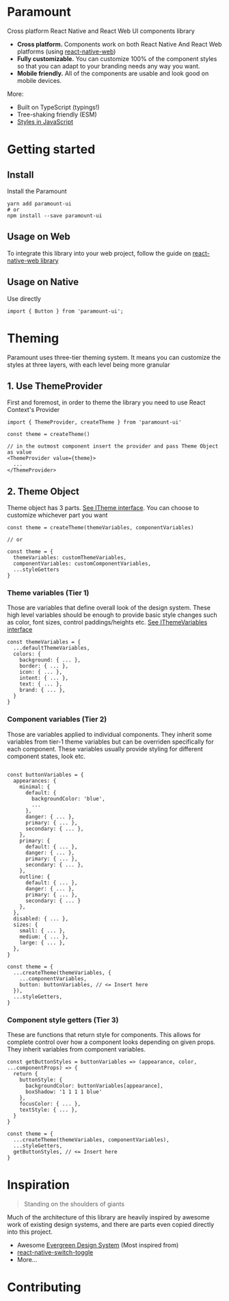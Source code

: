 # Paramount

Cross platform React Native and React Web UI components library

- **Cross platform.** Components work on both React Native And React Web platforms (using [react-native-web](https://github.com/necolas/react-native-web))
- **Fully customizable.** You can customize 100% of the component styles so that you can adapt to your branding needs any way you want.
- **Mobile friendly.** All of the components are usable and look good on mobile devices.

More:

- Built on TypeScript (typings!)
- Tree-shaking friendly (ESM)
- [Styles in JavaScript](https://twitter.com/necolas/status/1058949412284592128)

# Getting started

## Install

Install the Paramount

```
yarn add paramount-ui
# or
npm install --save paramount-ui
```

## Usage on Web

To integrate this library into your web project, follow the guide on [react-native-web library](https://github.com/necolas/react-native-web)

## Usage on Native

Use directly

```
import { Button } from 'paramount-ui';
```

# Theming

Paramount uses three-tier theming system. It means you can customize the styles at three layers, with each level being more granular

## 1. Use ThemeProvider

First and foremost, in order to theme the library you need to use React Context's Provider

```
import { ThemeProvider, createTheme } from 'paramount-ui'

const theme = createTheme()

// in the outmost component insert the provider and pass Theme Object as value
<ThemeProvider value={theme}>
  ...
</ThemeProvider>

```

## 2. Theme Object

Theme object has 3 parts. [See ITheme interface](theme/ThemeInterface.ts). You can choose to customize whichever part you want

```
const theme = createTheme(themeVariables, componentVariables)

// or

const theme = {
  themeVariables: customThemeVariables,
  componentVariables: customComponentVariables,
  ...styleGetters
}
```

### Theme variables (Tier 1)

Those are variables that define overall look of the design system. These high level variables should be enough to provide basic style changes such as color, font sizes, control paddings/heights etc. [See IThemeVariables interface](theme/ThemeInterface.ts)

```
const themeVariables = {
  ...defaultThemeVariables,
  colors: {
    background: { ... },
    border: { ... },
    icon: { ... },
    intent: { ... },
    text: { ... },
    brand: { ... },
  }
}
```

### Component variables (Tier 2)

Those are variables applied to individual components. They inherit some variables from tier-1 theme variables but can be overriden specifically for each component. These variables usually provide styling for different component states, look etc.

```

const buttonVariables = {
  appearances: {
    minimal: {
      default: {
        backgroundColor: 'blue',
        ...
      },
      danger: { ... },
      primary: { ... },
      secondary: { ... },
    },
    primary: {
      default: { ... },
      danger: { ... },
      primary: { ... },
      secondary: { ... },
    },
    outline: {
      default: { ... },
      danger: { ... },
      primary: { ... },
      secondary: { ... }
    },
  },
  disabled: { ... },
  sizes: {
    small: { ... },
    medium: { ... },
    large: { ... },
  },
}

const theme = {
  ...createTheme(themeVariables, {
    ...componentVariables,
    button: buttonVariables, // <= Insert here
  }),
  ...styleGetters,
}
```

### Component style getters (Tier 3)

These are functions that return style for components. This allows for complete control over how a component looks depending on given props. They inherit variables from component variables.

```
const getButtonStyles = buttonVariables => (appearance, color, ...componentProps) => {
  return {
    buttonStyle: {
      backgroundColor: buttonVariables[appearance],
      boxShadow: '1 1 1 1 blue'
    },
    focusColor: { ... },
    textStyle: { ... },
  }
}

const theme = {
  ...createTheme(themeVariables, componentVariables),
  ...styleGetters,
  getButtonStyles, // <= Insert here
}
```

# Inspiration

> Standing on the shoulders of giants

Much of the architecture of this library are heavily inspired by awesome work of existing design systems, and there are parts even copied directly into this project.

- Awesome [Evergreen Design System](https://github.com/segmentio/evergreen) (Most inspired from)
- [react-native-switch-toggle](https://github.com/react-native-seoul/react-native-switch-toggle)
- More...

# Contributing

